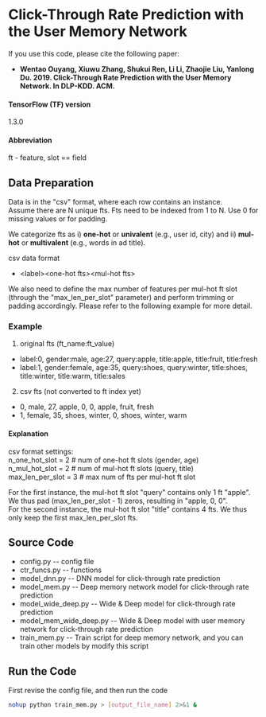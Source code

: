 # Click-Through Rate Prediction with the User Memory Network
If you use this code, please cite the following paper:
* **Wentao Ouyang, Xiuwu Zhang, Shukui Ren, Li Li, Zhaojie Liu, Yanlong Du. 2019. Click-Through Rate Prediction with the User Memory Network. In DLP-KDD. ACM.**
#### TensorFlow (TF) version
1.3.0

#### Abbreviation
ft - feature, slot == field

## Data Preparation
Data is in the "csv" format, where each row contains an instance.\
Assume there are N unique fts. Fts need to be indexed from 1 to N. Use 0 for missing values or for padding.

We categorize fts as i) **one-hot** or **univalent** (e.g., user id, city) and ii) **mul-hot** or **multivalent** (e.g., words in ad title).

csv data format
* \<label\>\<one-hot fts\>\<mul-hot fts\>

We also need to define the max number of features per mul-hot ft slot (through the "max_len_per_slot" parameter) and perform trimming or padding accordingly. Please refer to the following example for more detail.

### Example
1. original fts (ft_name:ft_value)
* label:0, gender:male, age:27, query:apple, title:apple, title:fruit, title:fresh
* label:1, gender:female, age:35, query:shoes, query:winter, title:shoes, title:winter, title:warm, title:sales

2. csv fts (not converted to ft index yet)
* 0, male, 27, apple, 0, 0, apple, fruit, fresh
* 1, female, 35, shoes, winter, 0, shoes, winter, warm

#### Explanation
csv format settings:\
n_one_hot_slot = 2 # num of one-hot ft slots (gender, age)\
n_mul_hot_slot = 2 # num of mul-hot ft slots (query, title)\
max_len_per_slot = 3 # max num of fts per mul-hot ft slot

For the first instance, the mul-hot ft slot "query" contains only 1 ft "apple". We thus pad (max_len_per_slot - 1) zeros, resulting in "apple, 0, 0".\
For the second instance, the mul-hot ft slot "title" contains 4 fts. We thus only keep the first max_len_per_slot fts.
## Source Code
* config.py -- config file
* ctr_funcs.py -- functions
* model_dnn.py -- DNN model for click-through rate prediction
* model_mem.py -- Deep memory network model for click-through rate prediction
* model_wide_deep.py -- Wide & Deep model for click-through rate prediction
* model_mem_wide_deep.py -- Wide & Deep model with user memory network for click-through rate prediction
* train_mem.py -- Train script for deep memory network, and you can train other models by modify this script

## Run the Code
First revise the config file, and then run the code
```bash
nohup python train_mem.py > [output_file_name] 2>&1 &
```
